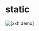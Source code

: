 # static

<img alt='[xxh demo]' src='https://raw.githubusercontent.com/xxh/static/master/xxh-demo.gif'>
